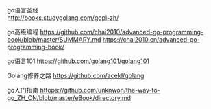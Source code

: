 go语言圣经  
    http://books.studygolang.com/gopl-zh/

go高级编程
    https://github.com/chai2010/advanced-go-programming-book/blob/master/SUMMARY.md
    https://chai2010.cn/advanced-go-programming-book/


go语言101
    https://github.com/golang101/golang101

Golang修养之路
    https://github.com/aceld/golang

go入门指南
    <httops://github.com/unknwon/the-way-to-go_ZH_CN/blob/master/eBook/directory.md>

